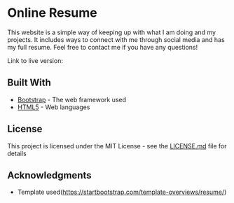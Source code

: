 # Online Resume

This website is a simple way of keeping up with what I am doing and my projects. It includes ways to connect with me through social media and has my full resume. Feel free to contact me if you have any questions!

Link to live version: 

## Built With

* [Bootstrap](https://getbootstrap.com/) - The web framework used
* [HTML5](https://maven.apache.org/) - Web languages

## License

This project is licensed under the MIT License - see the [LICENSE.md](LICENSE.md) file for details

## Acknowledgments

* Template used(https://startbootstrap.com/template-overviews/resume/)
